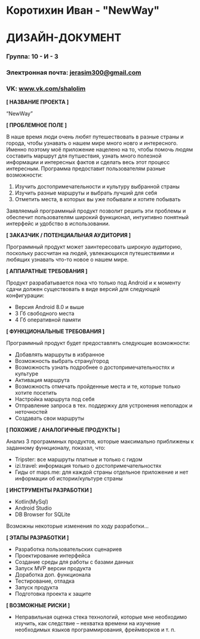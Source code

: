 # Коротихин Иван - "NewWay"
# ДИЗАЙН-ДОКУМЕНТ

### Группа: 10 - И - 3
### Электронная почта: jerasim300@gmail.com
### VK: www.vk.com/shalolim


**[ НАЗВАНИЕ ПРОЕКТА ]**

“NewWay”

**[ ПРОБЛЕМНОЕ ПОЛЕ ]**

В наше время люди очень любят путешествовать в разные страны и города, чтобы узнавать о нашем мире много новго и интересного. Именно поэтому моё приложение нацелено на то, чтобы помочь людям составить маршрут для путшествия, узнать много полезной информации и интересных фактов и сделать весь этот процесс интересным. Программа предоставит пользователям разные возможности:
1) Изучить достопримечательности и культуру выбранной страны
2) Изучить разные маршруты и выбрать лучший для себя
3) Отметить места, в которых вы уже побывали и хотите побывать

Заявляемый программный продукт позволит решить эти проблемы и обеспечит пользователям широкий функционал, интуитивно понятный интерфейс и удобство в использовании. 

**[ ЗАКАЗЧИК / ПОТЕНЦИАЛЬНАЯ АУДИТОРИЯ ]**

Программный продукт может заинтересовать широкую аудиторию, поскольку рассчитан на людей, увлекающихся путешествиями и любящих узнавать что-то новое о нашем мире.

**[ АППАРАТНЫЕ ТРЕБОВАНИЯ ]** 

Продукт разрабатывается пока что только под Android и к моменту сдачи должен существовать в виде версий для следующей конфигурации:

* Версия Android 8.0 и выше
* 3 Гб свободного места
* 4 Гб оперативной памяти

**[ ФУНКЦИОНАЛЬНЫЕ ТРЕБОВАНИЯ ]**

Программный продукт будет предоставлять следующие возможности:
* Добавлять маршруты в избранное
* Возможность выбрать страну/город
* Возможность узнать подробнее о достопримечательностях и культуре
* Активация маршрута
* Возможность отмечать пройденные места и те, которые только хотите посетить
* Настройка маршрута под себя
* Отправление запроса в тех. поддержку для устронения неполадок и неточностей
* Создавать свои маршруты

**[ ПОХОЖИЕ / АНАЛОГИЧНЫЕ ПРОДУКТЫ ]**

Анализ 3 программных продуктов, которые максимально приближены к заданному функционалу, показал, что:

* Tripster: все маршруты платные и только с гидом
*	izi.travel: информация только о достопримечательностях
* Гиды от maps.me: для каждой страны отдельное приложение и нет информации об истории/культуре страны

**[ ИНСТРУМЕНТЫ РАЗРАБОТКИ ]**

*	Kotlin(MySql)
*	Android Studio
*	DB Browser for SQLite

Возможны некоторые изменения по ходу разработки...

**[ ЭТАПЫ РАЗРАБОТКИ ]**

*	Разработка пользовательских сценариев
*	Проектирование интерфейса
*	Создание среды для работы с базами данных
*	Запуск MVP версии продукта
*	Доработка доп. функционала
*	Тестирование, отладка
*	Запуск продукта
*	Подготовка проекта к защите

**[ ВОЗМОЖНЫЕ РИСКИ ]**

*	Неправильная оценка стека технологий, которые мне необходимо изучить, как следствие – нехватка времени на изучение необходимых языков программирования, фреймворков и т. п.
